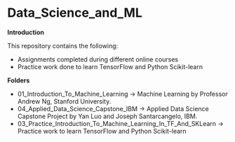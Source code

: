 # Data_Science_and_ML

**Introduction**

This repository contains the following: 

- Assignments completed during different online courses
- Practice work done to learn TensorFlow and Python Scikit-learn

**Folders**

- 01_Introduction_To_Machine_Learning -> Machine Learning by Professor Andrew Ng, Stanford University.
- 04_Applied_Data_Science_Capstone_IBM -> Applied Data Science Capstone Project by Yan Luo and Joseph Santarcangelo, IBM.
- 03_Practice_Introduction_To_Machine_Learning_In_TF_And_SKLearn -> Practice work to learn TensorFlow and Python Scikit-learn